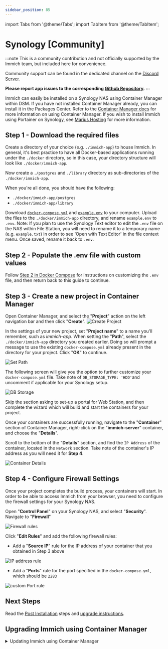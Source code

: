 ```yaml
---
sidebar_position: 85
---
```

import Tabs from '@theme/Tabs';
import TabItem from '@theme/TabItem';

# Synology [Community]

:::note
This is a community contribution and not officially supported by the Immich team, but included here for convenience.

Community support can be found in the dedicated channel on the [Discord Server](https://discord.immich.app/).

**Please report app issues to the corresponding [Github Repository](https://github.com/truenas/charts/tree/master/community/immich).**
:::

Immich can easily be installed on a Synology NAS using Container Manager within DSM. If you have not installed Container Manager already, you can install it in the Packages Center. Refer to the [Container Manager docs](https://kb.synology.com/en-us/DSM/help/ContainerManager/docker_desc?version=7) for more information on using Container Manager. If you wish to install Immich using Portainer on Synology, see [Marius Hosting](https://mariushosting.com/how-to-install-immich-on-your-synology-nas/) for more information.

## Step 1 - Download the required files

Create a directory of your choice (e.g. `./immich-app`) to house Immich. In general, it's best practice to have all Docker-based applications running under the `./docker` directory, so in this case, your directory structure will look like `./docker/immich-app`.

Now create a `./postgres` and `./library` directory as sub-directories of the `./docker/immich-app`.

When you're all done, you should have the following:

- `./docker/immich-app/postgres`
- `./docker/immich-app/library`

Download [`docker-compose.yml`](https://github.com/immich-app/immich/releases/latest/download/docker-compose.yml) and [`example.env`](https://github.com/immich-app/immich/releases/latest/download/example.env) to your computer. Upload the files to the `./docker/immich-app` directory, and rename `example.env` to `.env`. Note: If you plan to use the Synology Text editor to edit the `.env` file on the NAS within File Station, you will need to rename it to a temporary name (e.g. `example.txt`) in order to see 'Open with Text Editor' in the file context menu. Once saved, rename it back to `.env`.

## Step 2 - Populate the .env file with custom values

Follow [Step 2 in Docker Compose](/docs/install/docker-compose#step-2---populate-the-env-file-with-custom-values) for instructions on customizing the `.env` file, and then return back to this guide to continue.

## Step 3 - Create a new project in Container Manager

Open Container Manager, and select the "**Project**" action on the left navigation bar and then click "**Create**".
![Create Project](../../static/img/synology-container-manager-create-project.png)

In the settings of your new project, set "**Project name**" to a name you'll remember, such as _immich-app_. When setting the "**Path**", select the `./docker/immich-app` directory you created earlier. Doing so will prompt a message to use the existing `docker-compose.yml` already present in the directory for your project. Click "**OK**" to continue.

![Set Path](../../static/img/synology-container-manager-set-path.png)

The following screen will give you the option to further customize your `docker-compose.yml` file. Take note of `DB_STORAGE_TYPE: 'HDD'`and uncomment if applicable for your Synology setup.

![DB Storage](../../static/img/synology-container-manager-customize-docker-compose.png)

Skip the section asking to set-up a portal for Web Station, and then complete the wizard which will build and start the containers for your project.

Once your containers are successfully running, navigate to the "**Container**" section of Container Manager, right-click on the "**immich-server**" container, and choose the "**Details**".

Scroll to the bottom of the "**Details**" section, and find the `IP Address` of the container, located in the `Network` section. Take note of the container's IP address as you will need it for **Step 4**.

![Container Details](../../static/img/synology-container-manager-container-details.png)

## Step 4 - Configure Firewall Settings

Once your project completes the build process, your containers will start. In order to be able to access Immich from your browser, you need to configure the firewall settings for your Synology NAS.

Open "**Control Panel**" on your Synology NAS, and select "**Security**". Navigate to "**Firewall**"

![Firewall rules](../../static/img/synology-firewall-rules.png)

Click "**Edit Rules**" and add the following firewall rules:

- Add a "**Source IP**" rule for the IP address of your container that you obtained in Step 3 above
  
![IP address rule](../../static/img/synology-ipaddress-firewall-rule.png)

- Add a "**Ports**" rule for the port specified in the `docker-compose.yml`, which should be `2283`
  
![custom Port rule](../../static/img/synology-custom-port-firewall-rule.png)

## Next Steps

Read the [Post Installation](/docs/install/post-install.mdx) steps and [upgrade instructions](/docs/install/upgrading.md).

## Upgrading Immich using Container Manager
<details>
  <summary>Updating Immich using Container Manager</summary>
Ensure to review the post installation and general upgrade instructions above before proceeding with this section.

## Step 1. Backup
Ensure your photos and videos are backed up. Your `.env` settings will define where they are stored. It is recommended you maintain a copy of your current `docker-compose.yml` and `.env` files so that you can compare them with the newer release files. There is no need to delete any files or folders within the `docker` folder when doing a release upgrade unless instructed in the release notes, or you know what you are doing.

## Step 2. Check release notes
We recommend you always check the [release notes](https://github.com/immich-app/immich/releases) before proceeding with an upgrade.

## Step 3. Download files
Download the latest versions of [docker-compose.yml](https://github.com/immich-app/immich/releases/latest/download/docker-compose.yml) and [example.env.](https://github.com/immich-app/immich/releases/latest/download/example.env) from Github. If you want to upgrade to a release prior to the latest, go to the [Immich releases page](https://github.com/immich-app/immich/releases), and scroll down to find the required release and associated files.

During a release upgrade, `.env` usually does not change unless specified in the release notes. Likewise, depending on what releases you are moving between, there may be no changes to `docker-compose.yml` either. Using a text comparison tool is useful to see any changes.

## Step 4. Stop containers & clean up
Open `Container Manager`. Select `Project`, select your Immich app and click `Stop`. 

![Select project](../../static/img/synology-select-proj.png)

Select `Action` and `Clean`. This removes the containers.

![Stop project](../../static/img/synology-project-stop.png)

![Clean project](../../static/img/synology-action-clean.png)

Go to the `Image` section, and select `Remove Unused Images`.
![Remove unused](../../static/img/synology-remove-unused.png)

## Step 5. Build
If you need to upload a new `docker-compose.yml` and/or `.env`, upload to overwrite the existing files under the `docker` folder using Synology File Station, and check whether you need to un-comment `# DB_STORAGE_TYPE:'HDD'` in `docker-compose.yml` for your NAS setup. 

After finishing the cleanup and any uploads, go to the `Project` section, select `Action` then `Build`. This will download, unpack, install and start the containers.

![Build](../../static/img/synology-build.png)

## Step 6. Update firewall rule
The default option is to automatically start the containers once installed. This can cause `immich_server` to run for a few seconds and stop/restart with errors because the firewall rule no longer matches the server IP address.

Go to the `Container` section. Click on `immich_server` and scroll down on the `General` section to find the IP address. It will be something like 172.x.0.x

![Container IP](../../static/img/synology-container-ip.png)

Go to Synology `Control Panel`. Click on `Security` and select  `Firewall`.

![Firewall](../../static/img/synology-fw-rules.png)

Check/edit the firewall rule to match above.

![Edit IP](../../static/img/synology-fw-ipedit.png)
</details>
